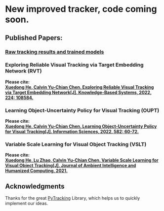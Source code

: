 # New improved tracker, code coming soon.  

## Published Papers: 
### [Raw tracking results and trained models](https://drive.google.com/drive/folders/182NbsBrVR9PICR9aSkb2IhUDvrlSsTDT?usp=sharing)
### Exploring Reliable Visual Tracking via Target Embedding Network (RVT)
**Please cite:  
[Xuedong He, Calvin Yu-Chian Chen. Exploring Reliable Visual Tracking via Target Embedding Network[J]. Knowledge-Based Systems, 2022, 224: 108584.](https://doi.org/10.1016/j.knosys.2022.108584)**


### Learning Object-Uncertainty Policy for Visual Tracking (OUPT)
**Please cite:  
[Xuedong He, Calvin Yu-Chian Chen. Learning Object-Uncertainty Policy for Visual Tracking[J]. Information Sciences, 2022, 582: 60-72.](https://doi.org/10.1016/j.ins.2021.09.002)**

### Variable Scale Learning for Visual Object Tracking (VSLT)
**Please cite:  
[Xuedong He, Lu Zhao, Calvin Yu-Chian Chen. Variable Scale Learning for Visual Object Tracking[J]. Journal of Ambient Intelligence and Humanized Computing, 2021.](https://doi.org/10.1007/s12652-021-03469-2)**
## Acknowledgments
Thanks for the great [PyTracking](https://github.com/visionml/pytracking) Library, which helps us to quickly implement our ideas.

